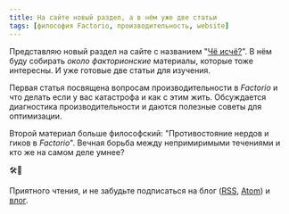 ```yaml
---
title: На сайте новый раздел, а в нём уже две статьи
tags: [философия Factorio, производительность, website]
---
```


Представляю новый раздел на сайте с названием "[Чё исчё?](pathname:///Additionals/FPSandUPS)". В нём буду собирать *около факторионские* материалы, которые тоже интересны. И уже готовые две статьи для изучения.

<!-- truncate -->

Первая статья посвящена вопросам производительности в *Factorio* и что делать если у вас катастрофа и как с этим жить. Обсуждается диагностика производительности и даются полезные советы для оптимизации.

Второй материал больше философский: "Противостояние нердов и гиков в *Factorio*". Вечная борьба между непримиримыми течениями и кто же на самом деле умнее?

🛠️🔧

Приятного чтения, и не забудьте подписаться на блог ([RSS](pathname:///blog/rss.xml), [Atom](pathname:///blog/atom.xml)) и [влог](https://www.youtube.com/@AwesomeFactorio?sub_confirmation=1).
